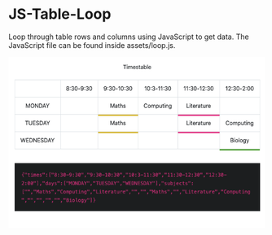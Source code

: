 # JS-Table-Loop
Loop through table rows and columns using JavaScript to get data. The JavaScript file can be found inside assets/loop.js.

![Image of Loop Table](https://github.com/kusimo/JS-Table-Loop/blob/master/assets/loop-table-and-rows-columns.png)